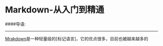 
# Markdown-从入门到精通
####导语:


----------

[Mrakdown](http://markdownpad.com/)是一种轻量级的[标记语言]，它的优点很多，目前也被越来越多的